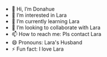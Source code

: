 - 👋 Hi, I’m Donahue
- 👀 I’m interested in Lara
- 🌱 I’m currently learning Lara
- 💞️ I’m looking to collaborate with Lara
- 📫 How to reach me: Pls contact Lara
- 😄 Pronouns: Lara's Husband 
- ⚡ Fun fact: I love Lara

<!---
DonahueMa/DonahueMa is a ✨ special ✨ repository because its `README.md` (this file) appears on your GitHub profile.
You can click the Preview link to take a look at your changes.
--->
